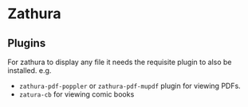 # Zathura

## Plugins
For zathura to display any file it needs the requisite plugin to also be installed.
e.g. 
- `zathura-pdf-poppler` or `zathura-pdf-mupdf` plugin for viewing PDFs.
- `zatura-cb` for viewing comic books
